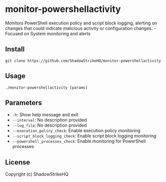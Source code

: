 # monitor-powershellactivity
Monitors PowerShell execution policy and script block logging, alerting on changes that could indicate malicious activity or configuration changes. - Focused on System monitoring and alerts

## Install
`git clone https://github.com/ShadowStrikeHQ/monitor-powershellactivity`

## Usage
`./monitor-powershellactivity [params]`

## Parameters
- `-h`: Show help message and exit
- `--interval`: No description provided
- `--log_file`: No description provided
- `--execution_policy_check`: Enable execution policy monitoring
- `--script_block_logging_check`: Enable script block logging monitoring
- `--powershell_processes_check`: Enable monitoring for PowerShell processes

## License
Copyright (c) ShadowStrikeHQ
